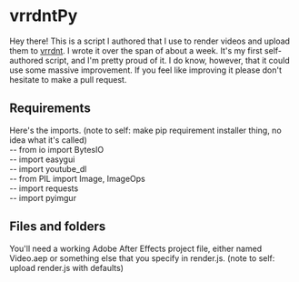 # vrrdntPy

Hey there! This is a script I authored that I use to render videos and upload them to [vrrdnt](https://youtube.com/vrrdnt). I wrote it over the span of about a week. It's my first self-authored script, and I'm pretty proud of it. I do know, however, that it could use some massive improvement. If you feel like improving it please don't hesitate to make a pull request.


## Requirements

Here's the imports. (note to self: make pip requirement installer thing, no idea what it's called)  
-- from io import BytesIO  
-- import easygui  
-- import youtube_dl  
-- from PIL import Image, ImageOps  
-- import requests  
-- import pyimgur  

## Files and folders

You'll need a working Adobe After Effects project file, either named Video.aep or something else that you specify in render.js. (note to self: upload render.js with defaults)
